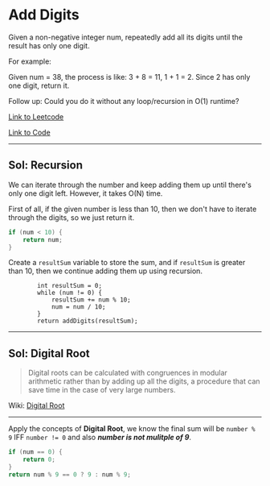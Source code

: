# Add Digits 

Given a non-negative integer num, repeatedly add all its digits until the result has only one digit.

For example:

Given num = 38, the process is like: 3 + 8 = 11, 1 + 1 = 2. Since 2 has only one digit, return it.

Follow up:
Could you do it without any loop/recursion in O(1) runtime?

[Link to Leetcode](https://leetcode.com/problems/add-digits/)

[Link to Code](AddDigits.java)

--------------------------------
## Sol: Recursion 

We can iterate through the number and keep adding them up until there's only one digit left.
However, it takes O(N) time.

First of all, if the given number is less than 10, then we don't have to iterate through the digits,
so we just return it.

````Java
if (num < 10) {
    return num;
}
````

Create a `resultSum` variable to store the sum, and if `resultSum` is greater than 10, then we continue adding them up using recursion.
````    
        int resultSum = 0;
        while (num != 0) {
            resultSum += num % 10;
            num = num / 10;
        }
        return addDigits(resultSum);
````

------------------------------

## Sol: Digital Root

> Digital roots can be calculated with congruences in modular arithmetic rather than by adding up all the digits, a procedure that can save time in the case of very large numbers.

Wiki: [Digital Root](https://en.wikipedia.org/wiki/Digital_root)

----------------------------

Apply the concepts of **Digital Root**, we know the final sum will be `number % 9` IFF `number != 0` and also **_number is not mulitple of 9_**.

````Java
if (num == 0) {
    return 0;
}
return num % 9 == 0 ? 9 : num % 9;
````
